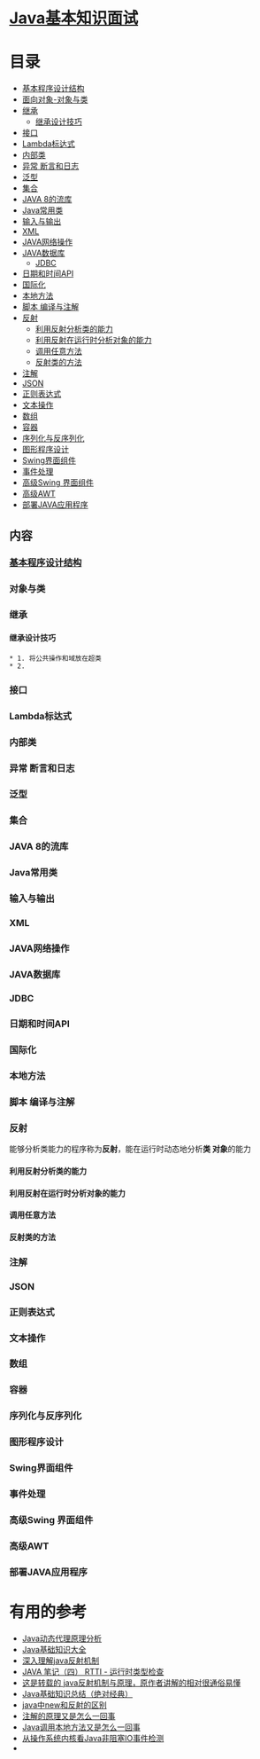
# [Java基本知识面试](https://github.com/stevenli91748/JAVA-Architecture/blob/master/Java%20fundamental/interview.md)

# 目录

* [基本程序设计结构](https://github.com/stevenli91748/JAVA-Architecture/blob/master/Java%20fundamental/Basic%20Program%20Structure/README.md)
* [面向对象-对象与类](#对象与类)
* [继承](#继承)
  * [继承设计技巧](#继承设计技巧)
* [接口](#接口)
* [Lambda标达式](#Lambda标达式)
* [内部类](#内部类)
* [异常 断言和日志](#异常-断言和日志)
* [泛型](#泛型)
* [集合](https://github.com/stevenli91748/JAVA-Architecture/blob/master/Java%20fundamental/Basic%20Program%20Structure/%E9%9B%86%E5%90%88.md)
* [JAVA 8的流库](#JAVA-8的流库)
* [Java常用类](#Java常用类)
* [输入与输出](#输入与输出)
* [XML](#XML)
* [JAVA网络操作](#JAVA网络操作)
* [JAVA数据库](#JAVA数据库)
  *  [JDBC](#JDBC)
* [日期和时间API](#日期和时间API)
* [国际化](#国际化)
* [本地方法](#本地方法)
* [脚本 编译与注解](#脚本-编译与注解)
* [反射](#反射)
  * [利用反射分析类的能力](#利用反射分析类的能力)
  * [利用反射在运行时分析对象的能力](#利用反射在运行时分析对象的能力)
  * [调用任意方法](#调用任意方法)
  * [反射类的方法](#反射类的方法)
* [注解](#注解)
* [JSON](#JSON)
* [正则表达式](#正则表达式)
* [文本操作](#文本操作)
* [数组](#数组)
* [容器](#容器)
* [序列化与反序列化](#序列化与反序列化)
* [图形程序设计](#图形程序设计)
* [Swing界面组件](#Swing界面组件)
* [事件处理](#事件处理)
* [高级Swing 界面组件](#高级Swing-界面组件)
* [高级AWT](#高级AWT)
* [部署JAVA应用程序](#部署JAVA应用程序)






内容
---

### [基本程序设计结构]()


### 对象与类
### 继承
#### 继承设计技巧
    * 1. 将公共操作和域放在超类
    * 2. 
### 接口
### Lambda标达式
### 内部类
### 异常 断言和日志
### 泛型
### 集合
### JAVA 8的流库
### Java常用类
### 输入与输出
### XML
### JAVA网络操作
### JAVA数据库
### JDBC
### 日期和时间API
### 国际化
### 本地方法
### 脚本 编译与注解
### 反射
   能够分析类能力的程序称为**反射**，能在运行时动态地分析**类  对象**的能力
   
#### 利用反射分析类的能力   
#### 利用反射在运行时分析对象的能力
#### 调用任意方法
#### 反射类的方法

### 注解
### JSON
### 正则表达式
### 文本操作
### 数组
### 容器
### 序列化与反序列化
### 图形程序设计
### Swing界面组件
### 事件处理
### 高级Swing 界面组件
### 高级AWT
### 部署JAVA应用程序




# 有用的参考

 * [Java动态代理原理分析](http://objcoding.com/2017/08/16/Java-Dynamic-proxy/)
 * [Java基础知识大全](https://blog.csdn.net/xingkonglfs/article/details/54695622)
 * [深入理解java反射机制](https://blog.csdn.net/u012585964/article/details/52011138)
 * [JAVA 笔记（四） RTTI - 运行时类型检查](https://blog.csdn.net/ghost_Programmer/article/details/51532064)
 * [这是转载的 java反射机制与原理，原作者讲解的相对很通俗易懂](https://blog.csdn.net/le_le_name/article/details/52337116)
 * [Java基础知识总结（绝对经典）](https://blog.csdn.net/xyzopq100/article/details/50683899)
 * [java中new和反射的区别](https://blog.csdn.net/Jarvan_Song/article/details/52044692)
 * [注解的原理又是怎么一回事](https://mp.weixin.qq.com/s?__biz=MjM5MzA1Mzc3Nw==&mid=2247483854&idx=1&sn=8f7a8701604134e5f35a4ab1a656df7a&chksm=a69dacf091ea25e683f7c769bdcb1f60b708913baf1e7e477001b806eab1a2ce2fff5e271c57&scene=21#wechat_redirect)
 * [Java调用本地方法又是怎么一回事](https://mp.weixin.qq.com/s?__biz=MjM5MzA1Mzc3Nw==&mid=2247483909&idx=1&sn=1dd448a384132341a0d46ff7837da919&chksm=a69daf3b91ea262de3e5a35bca8f5bfa06bcced7036b40a587035e11dcb0d46aa393abddd3a7&scene=21#wechat_redirect)
 * [从操作系统内核看Java非阻塞IO事件检测](https://mp.weixin.qq.com/s?__biz=MjM5MzA1Mzc3Nw==&mid=2247483667&idx=1&sn=316f9b08e43bb11c1b8c2cb2f1eec548&chksm=a69dac2d91ea253b4c1e62ab13b385bd4987f2bdabb1db2cad6c3f40d0b456b4f1951f637a5d&scene=21#wechat_redirect)
 * []()





